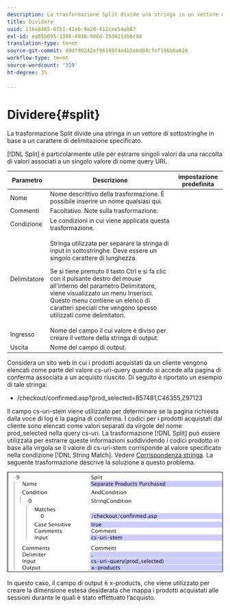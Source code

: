 ```yaml
---
description: La trasformazione Split divide una stringa in un vettore di sottostringhe in base a un carattere di delimitazione specificato.
title: Dividere
uuid: 116e8465-8fb1-41eb-9a28-412cee54ab87
exl-id: ea85b095-1306-4938-906d-35d421db6c98
translation-type: tm+mt
source-git-commit: d9df90242ef96188f4e4b5e6d04cfef196b0a628
workflow-type: tm+mt
source-wordcount: '319'
ht-degree: 3%

---
```


# Dividere{#split}

La trasformazione Split divide una stringa in un vettore di sottostringhe in base a un carattere di delimitazione specificato.

[!DNL Split] è particolarmente utile per estrarre singoli valori da una raccolta di valori associati a un singolo valore di nome query URI.

<table id="table_C97DA4E45DA844FAB8D61AABA22FF809"> 
 <thead> 
  <tr> 
   <th colname="col1" class="entry"> Parametro </th> 
   <th colname="col2" class="entry"> Descrizione </th> 
   <th colname="col3" class="entry"> impostazione predefinita </th> 
  </tr> 
 </thead>
 <tbody> 
  <tr> 
   <td colname="col1"> Nome </td> 
   <td colname="col2"> Nome descrittivo della trasformazione. È possibile inserire un nome qualsiasi qui. </td> 
   <td colname="col3"> </td> 
  </tr> 
  <tr> 
   <td colname="col1"> Commenti </td> 
   <td colname="col2"> Facoltativo. Note sulla trasformazione. </td> 
   <td colname="col3"> </td> 
  </tr> 
  <tr> 
   <td colname="col1"> Condizione </td> 
   <td colname="col2"> Le condizioni in cui viene applicata questa trasformazione. </td> 
   <td colname="col3"> </td> 
  </tr> 
  <tr> 
   <td colname="col1"> Delimitatore </td> 
   <td colname="col2"> <p>Stringa utilizzata per separare la stringa di input in sottostringhe. Deve essere un singolo carattere di lunghezza. </p> <p> Se si tiene premuto il tasto Ctrl e si fa clic con il pulsante destro del mouse all'interno del parametro Delimitatore, viene visualizzato un menu Inserisci. Questo menu contiene un elenco di caratteri speciali che vengono spesso utilizzati come delimitatori. </p> </td> 
   <td colname="col3"> </td> 
  </tr> 
  <tr> 
   <td colname="col1"> Ingresso </td> 
   <td colname="col2"> Nome del campo il cui valore è diviso per creare il vettore della stringa di output. </td> 
   <td colname="col3"> </td> 
  </tr> 
  <tr> 
   <td colname="col1"> Uscita </td> 
   <td colname="col2"> Nome del campo di output. </td> 
   <td colname="col3"> </td> 
  </tr> 
 </tbody> 
</table>

Considera un sito web in cui i prodotti acquistati da un cliente vengono elencati come parte del valore cs-uri-query quando si accede alla pagina di conferma associata a un acquisto riuscito. Di seguito è riportato un esempio di tale stringa:

* /checkout/confirmed.asp?prod_selected=B57481,C46355,Z97123

Il campo cs-uri-stem viene utilizzato per determinare se la pagina richiesta dalla voce di log è la pagina di conferma. I codici per i prodotti acquistati dal cliente sono elencati come valori separati da virgole del nome prod_selected nella query cs-uri. La trasformazione [!DNL Split] può essere utilizzata per estrarre queste informazioni suddividendo i codici prodotto in base alla virgola se il valore di cs-uri-stem corrisponde al valore specificato nella condizione [!DNL String Match]. Vedere [Corrispondenza stringa](../../../../../home/c-dataset-const-proc/c-conditions/c-test-ops/c-test-op-con.md#section-f8d132085c6b4500bfbe4515b848142f). La seguente trasformazione descrive la soluzione a questo problema.

![](assets/cfg_TransformationType_Split.png)

In questo caso, il campo di output è x-products, che viene utilizzato per creare la dimensione estesa desiderata che mappa i prodotti acquistati alle sessioni durante le quali è stato effettuato l’acquisto.
